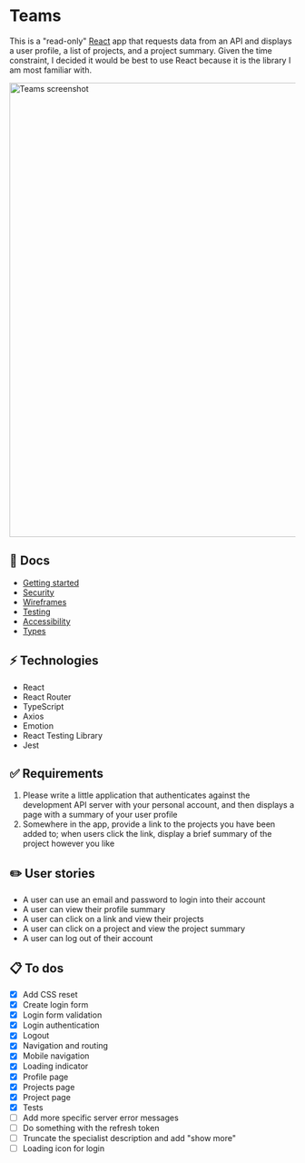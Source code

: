 # Teams

This is a "read-only" [React](https://reactjs.org/) app that requests data from an API and displays a user profile, a list of projects, and a project summary. Given the time constraint, I decided it would be best to use React because it is the library I am most familiar with.

<img src="https://user-images.githubusercontent.com/14826719/81486665-43ab5000-9224-11ea-80e4-033b2263580d.jpg" alt="Teams screenshot" width="800px" />

## 📄 Docs

- [Getting started](./docs/setup/SETUP.md)
- [Security](./docs/security/SECURITY.md)
- [Wireframes](./docs/wireframes/WIREFRAMES.md)
- [Testing](./docs/tests/TESTS.md)
- [Accessibility](./docs/accessibility/ACCESSIBILITY.md)
- [Types](./docs/types/TYPES.md)

## ⚡ Technologies

- React
- React Router
- TypeScript
- Axios
- Emotion
- React Testing Library
- Jest

## ✅ Requirements

1. Please write a little application that authenticates against the development API server with your personal account, and then displays a page with a summary of your user profile
2. Somewhere in the app, provide a link to the projects you have been added to; when users click the link, display a brief summary of the project however you like

## ✏️ User stories

- A user can use an email and password to login into their account
- A user can view their profile summary
- A user can click on a link and view their projects
- A user can click on a project and view the project summary
- A user can log out of their account

## 📋 To dos

- [x] Add CSS reset
- [x] Create login form
- [x] Login form validation
- [x] Login authentication
- [x] Logout
- [x] Navigation and routing
- [x] Mobile navigation
- [x] Loading indicator
- [x] Profile page
- [x] Projects page
- [x] Project page
- [x] Tests
- [ ] Add more specific server error messages
- [ ] Do something with the refresh token
- [ ] Truncate the specialist description and add "show more"
- [ ] Loading icon for login
